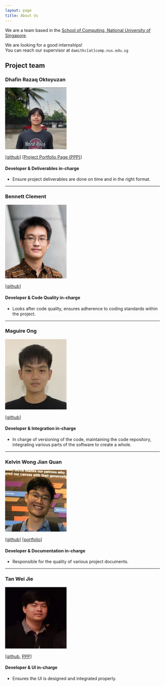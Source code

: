 ```yaml
---
layout: page
title: About Us
---
```


We are a team based in the [School of Computing, National University of Singapore](http://www.comp.nus.edu.sg).

We are looking for a good internships! <br>
You can reach our supervisor at `damithc[at]comp.nus.edu.sg`

## Project team

### Dhafin Razaq Oktoyuzan

<img src="images/dhafinrazaq.png" width="200px">

[[github](https://github.com/dhafinrazaq)] [[Project Portfolio Page (PPP)](team/dhafinrazaq.md)]

#### Developer & Deliverables in-charge

* Ensure project deliverables are done on time and in the right format.

---

### Bennett Clement

<img src="images/benclmnt.png" width="200px">

[[github](https://github.com/benclmnt)]

#### Developer & Code Quality in-charge

* Looks after code quality, ensures adherence to coding standards within the project.

---

### Maguire Ong

<img src="images/maguireong.png" width="200px">

[[github](http://github.com/maguireong)]

#### Developer & Integration in-charge

* In charge of versioning of the code, maintaining the code repository, integrating various parts of the software to create a whole.

---

### Kelvin Wong Jian Quan

<img src="images/kelvinvin.png" width="200px">

[[github](http://github.com/kelvinvin)]
[[portfolio](https://github.com/kelvinvin?tab=repositories)]

#### Developer & Documentation in-charge

* Responsible for the quality of various project documents.

---

### Tan Wei Jie

<img src="images/tanweijie123.png" width="200px">

[[github](http://github.com/tanweijie123), [PPP](team/tanweijie123)]

#### Developer & UI in-charge

* Ensures the UI is designed and integrated properly. 
